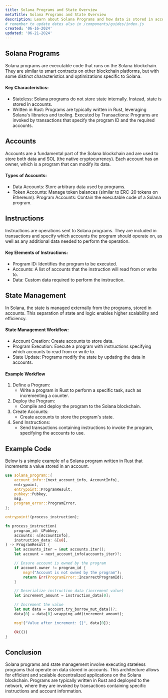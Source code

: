 ```yaml
---
title: Solana Programs and State Overview
metaTitle: Solana Programs and State Overview
description: Learn about Solana Programs and how data is stored in account state on Solana.
# remember to update dates also in /components/guides/index.js
created: '06-16-2024'
updated: '06-21-2024'
---
```


## Solana Programs
Solana programs are executable code that runs on the Solana blockchain. They are similar to smart contracts on other blockchain platforms, but with some distinct characteristics and optimizations specific to Solana.

#### Key Characteristics:
- Stateless: Solana programs do not store state internally. Instead, state is stored in accounts.
- Written in Rust: Programs are typically written in Rust, leveraging Solana's libraries and tooling.
Executed by Transactions: Programs are invoked by transactions that specify the program ID and the required accounts.

## Accounts
Accounts are a fundamental part of the Solana blockchain and are used to store both data and SOL (the native cryptocurrency). Each account has an owner, which is a program that can modify its data.

#### Types of Accounts:
- Data Accounts: Store arbitrary data used by programs.
- Token Accounts: Manage token balances (similar to ERC-20 tokens on Ethereum).
Program Accounts: Contain the executable code of a Solana program.

## Instructions
Instructions are operations sent to Solana programs. They are included in transactions and specify which accounts the program should operate on, as well as any additional data needed to perform the operation.

#### Key Elements of Instructions:
- Program ID: Identifies the program to be executed.
- Accounts: A list of accounts that the instruction will read from or write to.
- Data: Custom data required to perform the instruction.

## State Management
In Solana, the state is managed externally from the programs, stored in accounts. This separation of state and logic enables higher scalability and efficiency.

#### State Management Workflow:
- Account Creation: Create accounts to store data.
- Program Execution: Execute a program with instructions specifying which accounts to read from or write to.
- State Update: Programs modify the state by updating the data in accounts.

#### Example Workflow
1. Define a Program:
   - Write a program in Rust to perform a specific task, such as incrementing a counter.
2. Deploy the Program:
   - Compile and deploy the program to the Solana blockchain.
3. Create Accounts:
   - Create accounts to store the program's state.
4. Send Instructions:
   - Send transactions containing instructions to invoke the program, specifying the accounts to use.

## Example Code
Below is a simple example of a Solana program written in Rust that increments a value stored in an account.

```rust
use solana_program::{
    account_info::{next_account_info, AccountInfo},
    entrypoint,
    entrypoint::ProgramResult,
    pubkey::Pubkey,
    msg,
    program_error::ProgramError,
};

entrypoint!(process_instruction);

fn process_instruction(
    program_id: &Pubkey,
    accounts: &[AccountInfo],
    instruction_data: &[u8],
) -> ProgramResult {
    let accounts_iter = &mut accounts.iter();
    let account = next_account_info(accounts_iter)?;

    // Ensure account is owned by the program
    if account.owner != program_id {
        msg!("Account is not owned by the program");
        return Err(ProgramError::IncorrectProgramId);
    }

    // Deserialize instruction data (increment value)
    let increment_amount = instruction_data[0];

    // Increment the value
    let mut data = account.try_borrow_mut_data()?;
    data[0] = data[0].wrapping_add(increment_amount);

    msg!("Value after increment: {}", data[0]);

    Ok(())
}
```
## Conclusion
Solana programs and state management involve executing stateless programs that operate on data stored in accounts. This architecture allows for efficient and scalable decentralized applications on the Solana blockchain. Programs are typically written in Rust and deployed to the network, where they are invoked by transactions containing specific instructions and account information.